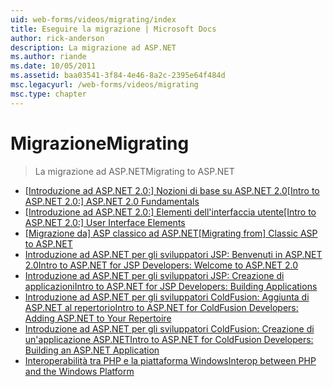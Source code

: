 ```yaml
---
uid: web-forms/videos/migrating/index
title: Eseguire la migrazione | Microsoft Docs
author: rick-anderson
description: La migrazione ad ASP.NET
ms.author: riande
ms.date: 10/05/2011
ms.assetid: baa03541-3f84-4e46-8a2c-2395e64f484d
msc.legacyurl: /web-forms/videos/migrating
msc.type: chapter
---
```

<a name="migrating"></a><span data-ttu-id="cea47-103">Migrazione</span><span class="sxs-lookup"><span data-stu-id="cea47-103">Migrating</span></span>
====================
> <span data-ttu-id="cea47-104">La migrazione ad ASP.NET</span><span class="sxs-lookup"><span data-stu-id="cea47-104">Migrating to ASP.NET</span></span>


- <span data-ttu-id="cea47-105">[[Introduzione ad ASP.NET 2.0:] Nozioni di base su ASP.NET 2.0](intro-to-aspnet-20-aspnet-20-fundamentals.md)</span><span class="sxs-lookup"><span data-stu-id="cea47-105">[[Intro to ASP.NET 2.0:] ASP.NET 2.0 Fundamentals](intro-to-aspnet-20-aspnet-20-fundamentals.md)</span></span>
- <span data-ttu-id="cea47-106">[[Introduzione ad ASP.NET 2.0:] Elementi dell'interfaccia utente](intro-to-aspnet-20-user-interface-elements.md)</span><span class="sxs-lookup"><span data-stu-id="cea47-106">[[Intro to ASP.NET 2.0:] User Interface Elements](intro-to-aspnet-20-user-interface-elements.md)</span></span>
- <span data-ttu-id="cea47-107">[[Migrazione da] ASP classico ad ASP.NET](migrating-from-classic-asp-to-aspnet.md)</span><span class="sxs-lookup"><span data-stu-id="cea47-107">[[Migrating from] Classic ASP to ASP.NET](migrating-from-classic-asp-to-aspnet.md)</span></span>
- [<span data-ttu-id="cea47-108">Introduzione ad ASP.NET per gli sviluppatori JSP: Benvenuti in ASP.NET 2.0</span><span class="sxs-lookup"><span data-stu-id="cea47-108">Intro to ASP.NET for JSP Developers: Welcome to ASP.NET 2.0</span></span>](intro-to-aspnet-for-jsp-developers-welcome-to-aspnet-20.md)
- [<span data-ttu-id="cea47-109">Introduzione ad ASP.NET per gli sviluppatori JSP: Creazione di applicazioni</span><span class="sxs-lookup"><span data-stu-id="cea47-109">Intro to ASP.NET for JSP Developers: Building Applications</span></span>](intro-to-aspnet-for-jsp-developers-building-applications.md)
- [<span data-ttu-id="cea47-110">Introduzione ad ASP.NET per gli sviluppatori ColdFusion: Aggiunta di ASP.NET al repertorio</span><span class="sxs-lookup"><span data-stu-id="cea47-110">Intro to ASP.NET for ColdFusion Developers: Adding ASP.NET to Your Repertoire</span></span>](intro-to-aspnet-for-coldfusion-developers-adding-aspnet-to-your-repertoire.md)
- [<span data-ttu-id="cea47-111">Introduzione ad ASP.NET per gli sviluppatori ColdFusion: Creazione di un'applicazione ASP.NET</span><span class="sxs-lookup"><span data-stu-id="cea47-111">Intro to ASP.NET for ColdFusion Developers: Building an ASP.NET Application</span></span>](introduction-to-aspnet-for-coldfusion-developers-building-an-aspnet-application.md)
- [<span data-ttu-id="cea47-112">Interoperabilità tra PHP e la piattaforma Windows</span><span class="sxs-lookup"><span data-stu-id="cea47-112">Interop between PHP and the Windows Platform</span></span>](interop-between-php-and-the-windows-platform.md)
